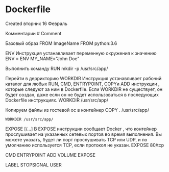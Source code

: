 # Dockerfile
Created вторник 16 Февраль

Комментарии
	# Comment


Базовый образ
FROM ImageName
	FROM python:3.6


ENV Инструкция устанавливает переменную окружения <key>к значению <value>
ENV <key>=<value>
ENV MY_NAME="John Doe"

Выполнить команду
	RUN mkdir -p /usr/src/app/

Перейти в деррикторию
WORKDIR Инструкция устанавливает рабочий каталог для любых RUN, CMD, ENTRYPOINT, COPYи ADD инструкции , которые следуют за ним в Dockerfile. Если WORKDIR не существует, он будет создан, даже если он не будет использоваться в последующих Dockerfile инструкциях.
	WORKDIR /usr/src/app/

Копируем файлы из гостевой ос в контейнер
	COPY . /usr/src/app/




	WORKDIR /usr/src/app/


EXPOSE <port> [<port>/<protocol>...]
В EXPOSE инструкции сообщает Docker , что контейнер прослушивает на указанных сетевых портов во время выполнения. Вы можете указать, будет ли порт прослушивать TCP или UDP, и по умолчанию используется TCP, если протокол не указан.
EXPOSE 80/tcp

CMD
ENTRYPOINT
ADD
VOLUME
EXPOSE


LABEL
STOPSIGNAL
USER

       

